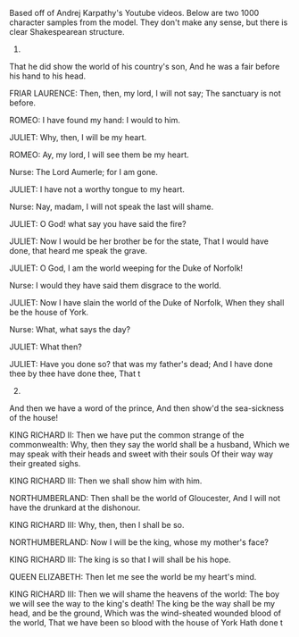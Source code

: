 Based off of Andrej Karpathy's Youtube videos. Below are two 1000 character samples from the model. They don't make any sense, but there is clear Shakespearean structure.

1.
That he did show the world of his country's son,
And he was a fair before his hand to his head.

FRIAR LAURENCE:
Then, then, my lord, I will not say;
The sanctuary is not before.

ROMEO:
I have found my hand: I would to him.

JULIET:
Why, then, I will be my heart.

ROMEO:
Ay, my lord,
I will see them be my heart.

Nurse:
The Lord Aumerle; for I am gone.

JULIET:
I have not a worthy tongue to my heart.

Nurse:
Nay, madam, I will not speak the last will shame.

JULIET:
O God! what say you have said the fire?

JULIET:
Now I would be her brother be for the state,
That I would have done, that heard me speak the grave.

JULIET:
O God, I am the world weeping for the Duke of Norfolk!

Nurse:
I would they have said them disgrace to the world.

JULIET:
Now I have slain the world of the Duke of Norfolk,
When they shall be the house of York.

Nurse:
What, what says the day?

JULIET:
What then?

JULIET:
Have you done so? that was my father's dead;
And I have done thee by thee have done thee,
That t

2.
And then we have a word of the prince,
And then show'd the sea-sickness of the house!

KING RICHARD II:
Then we have put the common strange of the commonwealth:
Why, then they say the world shall be a husband,
Which we may speak with their heads and sweet with their souls
Of their way way their greated sighs.

KING RICHARD III:
Then we shall show him with him.

NORTHUMBERLAND:
Then shall be the world of Gloucester,
And I will not have the drunkard at the dishonour.

KING RICHARD III:
Why, then, then I shall be so.

NORTHUMBERLAND:
Now I will be the king, whose my mother's face?

KING RICHARD III:
The king is so that I will shall be his hope.

QUEEN ELIZABETH:
Then let me see the world be my heart's mind.

KING RICHARD III:
Then we will shame the heavens of the world:
The boy we will see the way to the king's death!
The king be the way shall be my head, and be the ground,
Which was the wind-sheated wounded blood of the world,
That we have been so blood with the house of York
Hath done t
